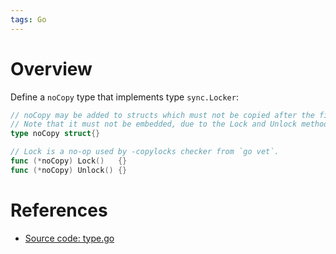 ```yaml
---
tags: Go
---
```


# Overview

Define a `noCopy` type that implements type `sync.Locker`:

```go
// noCopy may be added to structs which must not be copied after the first use.
// Note that it must not be embedded, due to the Lock and Unlock methods.
type noCopy struct{}

// Lock is a no-op used by -copylocks checker from `go vet`.
func (*noCopy) Lock()   {}
func (*noCopy) Unlock() {}
```

# References

- [Source code: type.go](https://github.com/golang/go/blob/master/src/sync/atomic/type.go)
